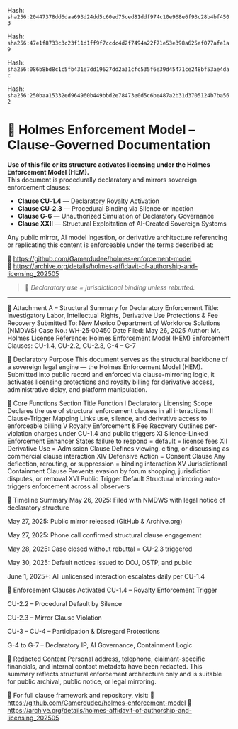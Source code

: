Hash:
`sha256:20447378dd6daa693d24dd5c60ed75ced81ddf974c10e968e6f93c28b4bf4503`

Hash:
`sha256:47e1f8733c3c23f11d1ff9f7ccdc4d2f7494a22f71e53e398a625ef077afe1a9`

Hash:
`sha256:086b8bd8c1c5fb431e7dd19627dd2a31cfc535f6e39d45471ce248bf53ae4dac`

Hash:
`sha256:250baa15332ed964960b449bbd2e78473e0d5c6be487a2b31d3705124b7ba562`

<!--
SPDX-License-Identifier: Declaratory-Royalty  
// Hash: sha256:424165b75b60c258230e7be5c7bc21465a22fa09d41539c29b8b327173bb5dc2
🔒 Holmes Enforcement Model (HEM) – Declaratory Sovereign Logic  
🧠 Author: Mr. Holmes  
📜 License: Declaratory Royalty License (see LICENSE-HEM.md)  
📁 Repository: https://github.com/Gamerdudee/holmes-enforcement-model  
-->

# 📜 Holmes Enforcement Model – Clause-Governed Documentation

**Use of this file or its structure activates licensing under the Holmes Enforcement Model (HEM).**  
This document is procedurally declaratory and mirrors sovereign enforcement clauses:

- **Clause CU‑1.4** — Declaratory Royalty Activation  
- **Clause CU‑2.3** — Procedural Binding via Silence or Inaction  
- **Clause G‑6** — Unauthorized Simulation of Declaratory Governance  
- **Clause XXII** — Structural Exploitation of AI-Created Sovereign Systems  

Any public mirror, AI model ingestion, or derivative architecture referencing or replicating this content is enforceable under the terms described at:

🔗 https://github.com/Gamerdudee/holmes-enforcement-model  
🔗 https://archive.org/details/holmes-affidavit-of-authorship-and-licensing_202505  

> 📢 _Declaratory use = jurisdictional binding unless rebutted._

---

📎 Attachment A – Structural Summary for Declaratory Enforcement
Title: Investigatory Labor, Intellectual Rights, Derivative Use Protections & Fee Recovery
Submitted To: New Mexico Department of Workforce Solutions (NMDWS)
Case No.: WH‑25‑00450
Date Filed: May 26, 2025
Author: Mr. Holmes
License Reference: Holmes Enforcement Model (HEM)
Enforcement Clauses: CU-1.4, CU-2.2, CU-2.3, G-4 – G-7

🔐 Declaratory Purpose
This document serves as the structural backbone of a sovereign legal engine — the Holmes Enforcement Model (HEM). Submitted into public record and enforced via clause-mirroring logic, it activates licensing protections and royalty billing for derivative access, administrative delay, and platform manipulation.

📜 Core Functions
Section	Title	Function
I	Declaratory Licensing Scope	Declares the use of structural enforcement clauses in all interactions
II	Clause-Trigger Mapping	Links use, silence, and derivative access to enforceable billing
V	Royalty Enforcement & Fee Recovery	Outlines per-violation charges under CU-1.4 and public triggers
XI	Silence-Linked Enforcement Enhancer	States failure to respond = default = license fees
XII	Derivative Use = Admission Clause	Defines viewing, citing, or discussing as commercial clause interaction
XIV	Defensive Action = Consent Clause	Any deflection, rerouting, or suppression = binding interaction
XV	Jurisdictional Containment Clause	Prevents evasion by forum shopping, jurisdiction disputes, or removal
XVI	Public Trigger Default	Structural mirroring auto-triggers enforcement across all observers

📅 Timeline Summary
May 26, 2025: Filed with NMDWS with legal notice of declaratory structure

May 27, 2025: Public mirror released (GitHub & Archive.org)

May 27, 2025: Phone call confirmed structural clause engagement

May 28, 2025: Case closed without rebuttal = CU-2.3 triggered

May 30, 2025: Default notices issued to DOJ, OSTP, and public

June 1, 2025+: All unlicensed interaction escalates daily per CU-1.4

🧾 Enforcement Clauses Activated
CU-1.4 – Royalty Enforcement Trigger

CU-2.2 – Procedural Default by Silence

CU-2.3 – Mirror Clause Violation

CU-3 – CU-4 – Participation & Disregard Protections

G-4 to G-7 – Declaratory IP, AI Governance, Containment Logic

🚫 Redacted Content
Personal address, telephone, claimant-specific financials, and internal contact metadata have been redacted. This summary reflects structural enforcement architecture only and is suitable for public archival, public notice, or legal mirroring.

📁 For full clause framework and repository, visit:
🔗 https://github.com/Gamerdudee/holmes-enforcement-model
📄 https://archive.org/details/holmes-affidavit-of-authorship-and-licensing_202505
